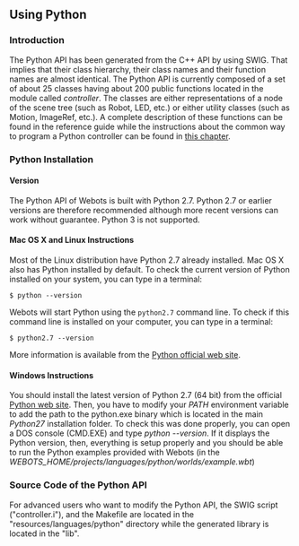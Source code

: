 ## Using Python

### Introduction

The Python API has been generated from the C++ API by using SWIG. That implies
that their class hierarchy, their class names and their function names are
almost identical. The Python API is currently composed of a set of about 25
classes having about 200 public functions located in the module called
*controller*. The classes are either representations of a node of the scene tree
(such as Robot, LED, etc.) or either utility classes (such as Motion, ImageRef,
etc.). A complete description of these functions can be found in the reference
guide while the instructions about the common way to program a Python controller
can be found in [this chapter](programming-fundamentals.md).

### Python Installation

#### Version

The Python API of Webots is built with Python 2.7. Python 2.7 or earlier
versions are therefore recommended although more recent versions can work
without guarantee. Python 3 is not supported.

#### Mac OS X and Linux Instructions

Most of the Linux distribution have Python 2.7 already installed. Mac OS X also
has Python installed by default. To check the current version of Python
installed on your system, you can type in a terminal:

```
$ python --version
```

Webots will start Python using the `python2.7` command line. To check if this
command line is installed on your computer, you can type in a terminal:

```
$ python2.7 --version
```

More information is available from the [Python official web
site](http://www.python.org/).

#### Windows Instructions

You should install the latest version of Python 2.7 (64 bit) from the official [Python web site](https://www.python.org). Then, you have to modify your *PATH* environment variable to add the path to the python.exe binary which is located in the main *Python27* installation folder. To check this was done properly, you can open a DOS console (CMD.EXE) and type *python --version*. If it displays the Python version, then, everything is setup properly and you should be able to run the Python examples provided with Webots (in the *WEBOTS_HOME/projects/languages/python/worlds/example.wbt*)

### Source Code of the Python API

For advanced users who want to modify the Python API, the SWIG script
("controller.i"), and the Makefile are located in the
"resources/languages/python" directory while the generated library is located in
the "lib".

